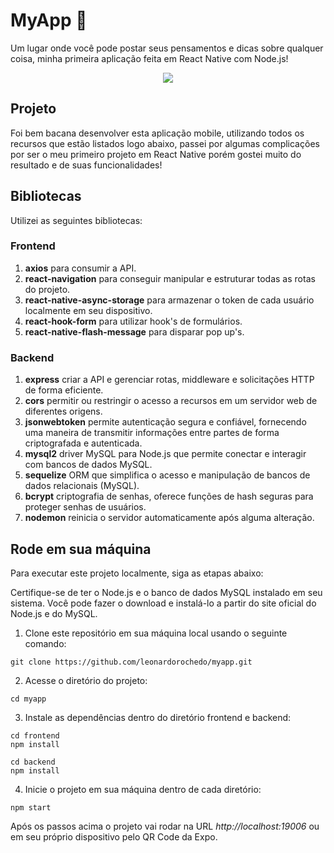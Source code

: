 # MyApp 💭

Um lugar onde você pode postar seus pensamentos e dicas sobre qualquer coisa, minha primeira aplicação feita em React Native com Node.js!

<div align="center">
  <img src="https://github.com/leonardorochedo/myapp/assets/62243365/a202561c-fd51-41e2-ad10-781cc67dad82" />
</div>

## Projeto

Foi bem bacana desenvolver esta aplicação mobile, utilizando todos os recursos que estão listados logo abaixo, passei por algumas complicações por ser o meu primeiro projeto em React Native porém gostei muito do resultado e de suas funcionalidades!

## Bibliotecas

Utilizei as seguintes bibliotecas:

### Frontend

1. **axios** para consumir a API.
2. **react-navigation** para conseguir manipular e estruturar todas as rotas do projeto.
3. **react-native-async-storage** para armazenar o token de cada usuário localmente em seu dispositivo.
4. **react-hook-form** para utilizar hook's de formulários.
5. **react-native-flash-message** para disparar pop up's.

### Backend

1. **express** criar a API e gerenciar rotas, middleware e solicitações HTTP de forma eficiente.
2. **cors** permitir ou restringir o acesso a recursos em um servidor web de diferentes origens.
3. **jsonwebtoken** permite autenticação segura e confiável, fornecendo uma maneira de transmitir informações entre partes de forma criptografada e autenticada.
4. **mysql2** driver MySQL para Node.js que permite conectar e interagir com bancos de dados MySQL.
5. **sequelize**  ORM que simplifica o acesso e manipulação de bancos de dados relacionais (MySQL).
6. **bcrypt** criptografia de senhas, oferece funções de hash seguras para proteger senhas de usuários.
7. **nodemon** reinicia o servidor automaticamente após alguma alteração.

## Rode em sua máquina

Para executar este projeto localmente, siga as etapas abaixo:

Certifique-se de ter o Node.js e o banco de dados MySQL instalado em seu sistema. Você pode fazer o download e instalá-lo a partir do site oficial do Node.js e do MySQL.

1. Clone este repositório em sua máquina local usando o seguinte comando:
```
git clone https://github.com/leonardorochedo/myapp.git
```
2. Acesse o diretório do projeto:
```
cd myapp
```
3. Instale as dependências dentro do diretório frontend e backend:
```
cd frontend
npm install

cd backend
npm install
```
4. Inicie o projeto em sua máquina dentro de cada diretório:
```
npm start
```

Após os passos acima o projeto vai rodar na URL *http://localhost:19006* ou em seu próprio dispositivo pelo QR Code da Expo.
